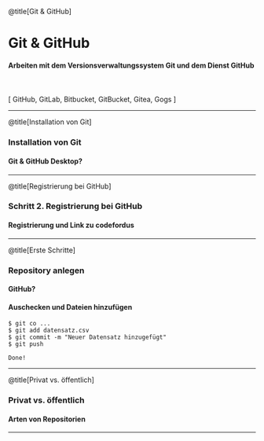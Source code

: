 @title[Git & GitHub]

# Git & GitHub

#### Arbeiten mit dem Versionsverwaltungssystem Git und dem Dienst GitHub
<br>
<br>
<span class="byline">[ GitHub, GitLab, Bitbucket, GitBucket, Gitea, Gogs ]</span>

---

@title[Installation von Git]

### <span class="gold">Installation von Git</span>

#### Git & GitHub Desktop?

---

@title[Registrierung bei GitHub]

### <span class="gold">Schritt 2. Registrierung bei GitHub</span>

#### Registrierung und Link zu codefordus

---

@title[Erste Schritte]

### <span class="gold">Repository anlegen</span>

#### GitHub?
#### Auschecken und Dateien hinzufügen
```shell
$ git co ...
$ git add datensatz.csv
$ git commit -m "Neuer Datensatz hinzugefügt"
$ git push

Done!
```

---

@title[Privat vs. öffentlich]

### <span class="gold">Privat vs. öffentlich</span>

#### Arten von Repositorien

---